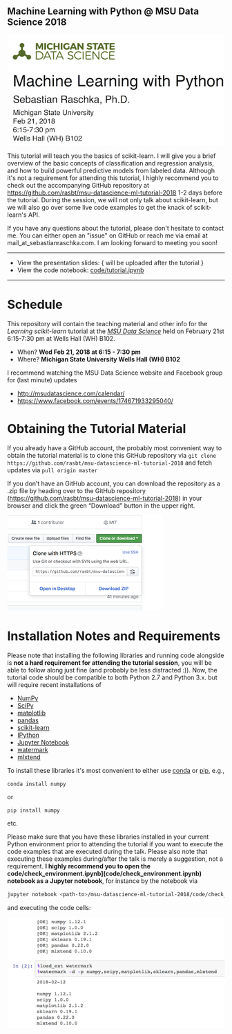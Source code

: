 
## Machine Learning with Python @ MSU Data Science 2018

![](images/logo.png)

This tutorial will teach you the basics of scikit-learn. I will give you a brief overview of the basic concepts of classification and regression analysis, and how to build powerful predictive models from labeled data. Although it's not a requirement for attending this tutorial, I highly recommend you to check out the accompanying GitHub repository at https://github.com/rasbt/msu-datascience-ml-tutorial-2018 1-2 days before the tutorial. During the session, we will not only talk about scikit-learn, but we will also go over some live code examples to get the knack of scikit-learn's API.   

If you have any questions about the tutorial, please don't hesitate to contact me. You can either open an "issue" on GitHub or reach me via email at mail_at_sebastianraschka.com. I am looking forward to meeting you soon!

---

- View the presentation slides: { will be uploaded after the tutorial }
- View the code notebook: [code/tutorial.ipynb](code/tutorial.ipynb)

---

# Schedule

This repository will contain the teaching material and other info for the *Learning scikit-learn* tutorial at the [*MSU Data Science*](http://msudatascience.com) held on February 21st 6:15-7:30 pm at Wells Hall (WH) B102.

- When? **Wed Feb 21, 2018 at 6:15 - 7:30 pm**
- Where? **Michigan State University Wells Hall (WH) B102**

I recommend watching the MSU Data Science website and Facebook group for (last minute) updates

- http://msudatascience.com/calendar/
- https://www.facebook.com/events/174671933295040/



# Obtaining the Tutorial Material

If you already have a GitHub account, the probably most convenient way to obtain the tutorial material is to clone this GitHub repository via `git clone https://github.com/rasbt/msu-datascience-ml-tutorial-2018` and fetch updates via `pull origin master`

If you don’t have an GitHub account, you can download the repository as a .zip file by heading over to the GitHub repository (https://github.com/rasbt/msu-datascience-ml-tutorial-2018) in your browser and click the green “Download” button in the upper right.

![](images/github-download.png)


# Installation Notes and Requirements

Please note that installing the following libraries and running code alongside is **not a hard requirement for attending the tutorial session**, you will be able to follow along just fine (and probably be less distracted :)). Now, the tutorial code should be compatible to both Python 2.7 and Python 3.x. but will require recent installations of

- [NumPy](http://www.numpy.org)
- [SciPy](http://www.scipy.org)
- [matplotlib](http://matplotlib.org)
- [pandas](http://pandas.pydata.org)
- [scikit-learn](http://scikit-learn.org/stable/)
- [IPython](http://ipython.readthedocs.org/en/stable/)
- [Jupyter Notebook](http://jupyter.org)
- [watermark](https://pypi.python.org/pypi/watermark)
- [mlxtend](http://rasbt.github.io/mlxtend/)

To install these libraries it's most convenient to either use [conda](https://conda.io/miniconda.html) or [pip](https://pip.pypa.io/en/stable/), e.g.,

    conda install numpy

or

    pip install numpy

etc.


Please make sure that you have these libraries installed in your current Python environment prior to attending the tutorial if you want to execute the code examples that are executed during the talk. Please also note that executing these examples during/after the talk is merely a suggestion, not a requirement. **I highly recommend you to open the code/check_environment.ipynb](code/check_environment.ipynb) notebook as a Jupyter notebook**, for instance by the notebook via

```bash
jupyter notebook <path-to>/msu-datascience-ml-tutorial-2018/code/check_environment.ipynb
```
and executing the code cells:

![](images/checkenv-example.png)
